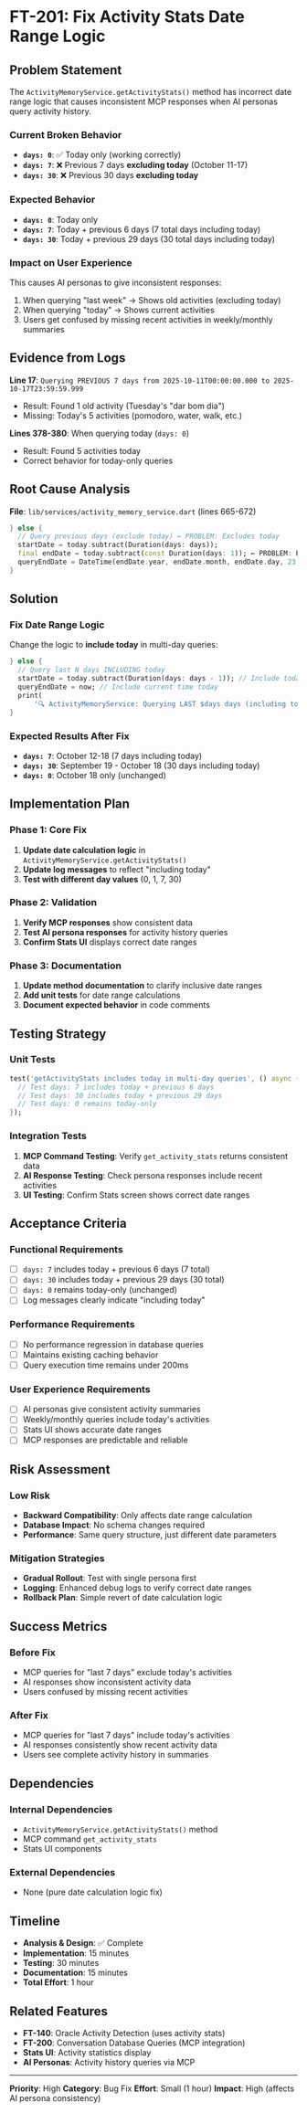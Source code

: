 # FT-201: Fix Activity Stats Date Range Logic

## Problem Statement

The `ActivityMemoryService.getActivityStats()` method has incorrect date range logic that causes inconsistent MCP responses when AI personas query activity history.

### Current Broken Behavior
- **`days: 0`**: ✅ Today only (working correctly)
- **`days: 7`**: ❌ Previous 7 days **excluding today** (October 11-17)
- **`days: 30`**: ❌ Previous 30 days **excluding today**

### Expected Behavior
- **`days: 0`**: Today only
- **`days: 7`**: Today + previous 6 days (7 total days including today)
- **`days: 30`**: Today + previous 29 days (30 total days including today)

### Impact on User Experience
This causes AI personas to give inconsistent responses:
1. When querying "last week" → Shows old activities (excluding today)
2. When querying "today" → Shows current activities
3. Users get confused by missing recent activities in weekly/monthly summaries

## Evidence from Logs

**Line 17**: `Querying PREVIOUS 7 days from 2025-10-11T00:00:00.000 to 2025-10-17T23:59:59.999`
- Result: Found 1 old activity (Tuesday's "dar bom dia")
- Missing: Today's 5 activities (pomodoro, water, walk, etc.)

**Lines 378-380**: When querying today (`days: 0`)
- Result: Found 5 activities today
- Correct behavior for today-only queries

## Root Cause Analysis

**File**: `lib/services/activity_memory_service.dart` (lines 665-672)

```dart
} else {
  // Query previous days (exclude today) ← PROBLEM: Excludes today
  startDate = today.subtract(Duration(days: days));
  final endDate = today.subtract(const Duration(days: 1)); ← PROBLEM: Ends yesterday
  queryEndDate = DateTime(endDate.year, endDate.month, endDate.day, 23, 59, 59, 999);
}
```

## Solution

### Fix Date Range Logic
Change the logic to **include today** in multi-day queries:

```dart
} else {
  // Query last N days INCLUDING today
  startDate = today.subtract(Duration(days: days - 1)); // Include today in count
  queryEndDate = now; // Include current time today
  print(
      '🔍 ActivityMemoryService: Querying LAST $days days (including today) from ${startDate.toIso8601String()} to ${queryEndDate.toIso8601String()}');
}
```

### Expected Results After Fix
- **`days: 7`**: October 12-18 (7 days including today)
- **`days: 30`**: September 19 - October 18 (30 days including today)
- **`days: 0`**: October 18 only (unchanged)

## Implementation Plan

### Phase 1: Core Fix
1. **Update date calculation logic** in `ActivityMemoryService.getActivityStats()`
2. **Update log messages** to reflect "including today"
3. **Test with different day values** (0, 1, 7, 30)

### Phase 2: Validation
1. **Verify MCP responses** show consistent data
2. **Test AI persona responses** for activity history queries
3. **Confirm Stats UI** displays correct date ranges

### Phase 3: Documentation
1. **Update method documentation** to clarify inclusive date ranges
2. **Add unit tests** for date range calculations
3. **Document expected behavior** in code comments

## Testing Strategy

### Unit Tests
```dart
test('getActivityStats includes today in multi-day queries', () async {
  // Test days: 7 includes today + previous 6 days
  // Test days: 30 includes today + previous 29 days
  // Test days: 0 remains today-only
});
```

### Integration Tests
1. **MCP Command Testing**: Verify `get_activity_stats` returns consistent data
2. **AI Response Testing**: Check persona responses include recent activities
3. **UI Testing**: Confirm Stats screen shows correct date ranges

## Acceptance Criteria

### Functional Requirements
- [ ] `days: 7` includes today + previous 6 days (7 total)
- [ ] `days: 30` includes today + previous 29 days (30 total)
- [ ] `days: 0` remains today-only (unchanged)
- [ ] Log messages clearly indicate "including today"

### Performance Requirements
- [ ] No performance regression in database queries
- [ ] Maintains existing caching behavior
- [ ] Query execution time remains under 200ms

### User Experience Requirements
- [ ] AI personas give consistent activity summaries
- [ ] Weekly/monthly queries include today's activities
- [ ] Stats UI shows accurate date ranges
- [ ] MCP responses are predictable and reliable

## Risk Assessment

### Low Risk
- **Backward Compatibility**: Only affects date range calculation
- **Database Impact**: No schema changes required
- **Performance**: Same query structure, just different date parameters

### Mitigation Strategies
- **Gradual Rollout**: Test with single persona first
- **Logging**: Enhanced debug logs to verify correct date ranges
- **Rollback Plan**: Simple revert of date calculation logic

## Success Metrics

### Before Fix
- MCP queries for "last 7 days" exclude today's activities
- AI responses show inconsistent activity data
- Users confused by missing recent activities

### After Fix
- MCP queries for "last 7 days" include today's activities
- AI responses consistently show recent activity data
- Users see complete activity history in summaries

## Dependencies

### Internal Dependencies
- `ActivityMemoryService.getActivityStats()` method
- MCP command `get_activity_stats`
- Stats UI components

### External Dependencies
- None (pure date calculation logic fix)

## Timeline

- **Analysis & Design**: ✅ Complete
- **Implementation**: 15 minutes
- **Testing**: 30 minutes
- **Documentation**: 15 minutes
- **Total Effort**: 1 hour

## Related Features

- **FT-140**: Oracle Activity Detection (uses activity stats)
- **FT-200**: Conversation Database Queries (MCP integration)
- **Stats UI**: Activity statistics display
- **AI Personas**: Activity history queries via MCP

---

**Priority**: High
**Category**: Bug Fix
**Effort**: Small (1 hour)
**Impact**: High (affects AI persona consistency)
